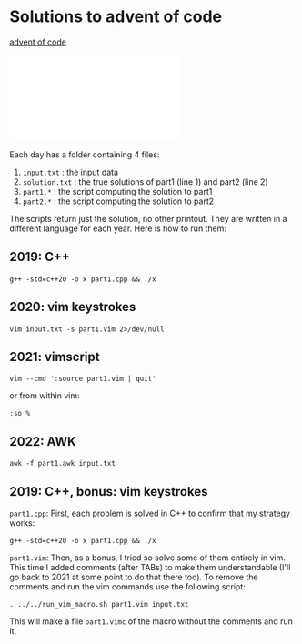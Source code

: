 # Solutions to advent of code

[advent of code](https://adventofcode.com)

![progress](progress.pdf)

Each day has a folder containing 4 files:

 1. `input.txt` : the input data
 2. `solution.txt` : the true solutions of part1 (line 1) and part2 (line 2)
 3. `part1.*` : the script computing the solution to part1
 4. `part2.*` : the script computing the solution to part2

The scripts return just the solution, no other printout.
They are written in a different language for each year.
Here is how to run them:

## 2019: C++

```shell
g++ -std=c++20 -o x part1.cpp && ./x
```

## 2020: vim keystrokes

```shell
vim input.txt -s part1.vim 2>/dev/null
```

## 2021: vimscript

```shell
vim --cmd ':source part1.vim | quit'
```

or from within vim:

```
:so %
```

## 2022: AWK

```shell
awk -f part1.awk input.txt
```

## 2019: C++, bonus: vim keystrokes

`part1.cpp`: First, each problem is solved in C++ to confirm that my strategy works:

```shell
g++ -std=c++20 -o x part1.cpp && ./x
```

`part1.vim`: Then, as a bonus, I tried so solve some of them entirely in vim. This time I added comments (after TABs) to make them understandable (I'll go back to 2021 at some point to do that there too). To remove the comments and run the vim commands use the following script:

```shell
. ../../run_vim_macro.sh part1.vim input.txt
```

This will make a file `part1.vimc` of the macro without the comments and run it.
